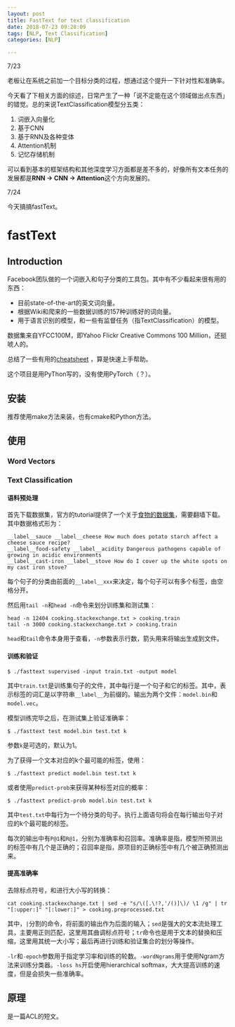 ```yaml
---
layout: post
title: FastText for text classification
date: 2018-07-23 09:28:09
tags: [NLP, Text Classification]
categories: [NLP]

---
```


7/23

老板让在系统之前加一个目标分类的过程，想通过这个提升一下针对性和准确率。

今天看了下相关方面的综述，日常产生了一种「说不定能在这个领域做出点东西」的错觉。总的来说TextClassification模型分五类：

1. 词嵌入向量化
2. 基于CNN
3. 基于RNN及各种变体
4. Attention机制
5. 记忆存储机制

可以看到基本的框架结构和其他深度学习方面都是差不多的，好像所有文本任务的发展都是**RNN -> CNN -> Attention**这个方向发展的。

7/24

今天搞搞fastText。

# fastText

## Introduction

Facebook团队做的一个词嵌入和句子分类的工具包。其中有不少看起来很有用的东西：

- 目前state-of-the-art的英文词向量。
- 根据Wiki和爬来的一些数据训练的157种训练好的词向量。
- 用于语言识别的模型，和一些有监督任务（指TextClassification）的模型。

数据集来自YFCC100M，即Yahoo Flickr Creative Commons 100 Million，还挺唬人的。

总结了一些有用的[cheatsheet](https://fasttext.cc/docs/en/cheatsheet.html#content) ，算是快速上手帮助。

这个项目是用PyThon写的，没有使用PyTorch（？）。

## 安装

推荐使用make方法来装，也有cmake和Python方法。

## 使用

### Word Vectors
### Text Classification
#### 语料预处理

首先下载数据集，官方的tutorial提供了一个关于[食物的数据集](https://s3-us-west-1.amazonaws.com/fasttext-vectors/cooking.stackexchange.tar.gz)，需要翻墙下载。其中数据格式形为：
```
__label__sauce __label__cheese How much does potato starch affect a cheese sauce recipe?
__label__food-safety __label__acidity Dangerous pathogens capable of growing in acidic environments
__label__cast-iron __label__stove How do I cover up the white spots on my cast iron stove?
```

每个句子的分类由前面的`__label__xxx`来决定，每个句子可以有多个标签，由空格分开。

然后用`tail -n`和`head -n`命令来划分训练集和测试集：
```
head -n 12404 cooking.stackexchange.txt > cooking.train
tail -n 3000 cooking.stackexchange.txt > cooking.train
```

`head`和`tail`命令本身用于查看，`-n`参数表示行数，箭头用来将输出生成到文件。


#### 训练和验证
```shell
$ ./fasttext supervised -input train.txt -output model
```

其中`train.txt`是训练集句子的文件，其中每行是一个句子和它的标签。其中，表示标签的词汇是以字符串`__label__`为前缀的。输出为两个文件：`model.bin`和`model.vec`。

模型训练完毕之后，在测试集上验证准确率：
```shell
$ ./fasttext test model.bin test.txt k
```

参数`k`是可选的，默认为1。

为了获得一个文本对应的k个最可能的标签，使用：
```shell
$ ./fasttext predict model.bin test.txt k
```

或者使用`predict-prob`来获得某种标签对应的概率：
```shell
$ ./fasttext predict-prob model.bin test.txt k
```

其中`test.txt`中每行为一个待分类的句子。执行上面语句将会在每行输出句子对应的k个最可能的标签。

每次的输出中有`P@1`和`R@1`，分别为准确率和召回率。准确率是指，模型所预测出的标签中有几个是正确的；召回率是指，原项目的正确标签中有几个被正确预测出来。

#### 提高准确率

去除标点符号，和进行大小写的转换：
```
cat cooking.stackexchange.txt | sed -e "s/\([.\!?,'/()]\)/ \1 /g" | tr "[:upper:]" "[:lower:]" > cooking.preprocessed.txt
```
其中，`|`分割的命令，将前面的输出作为后面的输入；`sed`是强大的文本流处理工具，主要用正则匹配，这里用其曲调标点符号；`tr`命令也是用于文本的替换和压缩，这里用其统一大小写；最后再进行训练和验证集合的划分等操作。

`-lr`和`-epoch`参数用于指定学习率和训练的轮数。`-wordNgrams`用于使用Ngram方法来训练分类器。`-loss hs`开启使用hierarchical softmax，大大提高训练的速度，但是会损失一些准确率。

## 原理

是一篇ACL的短文。
